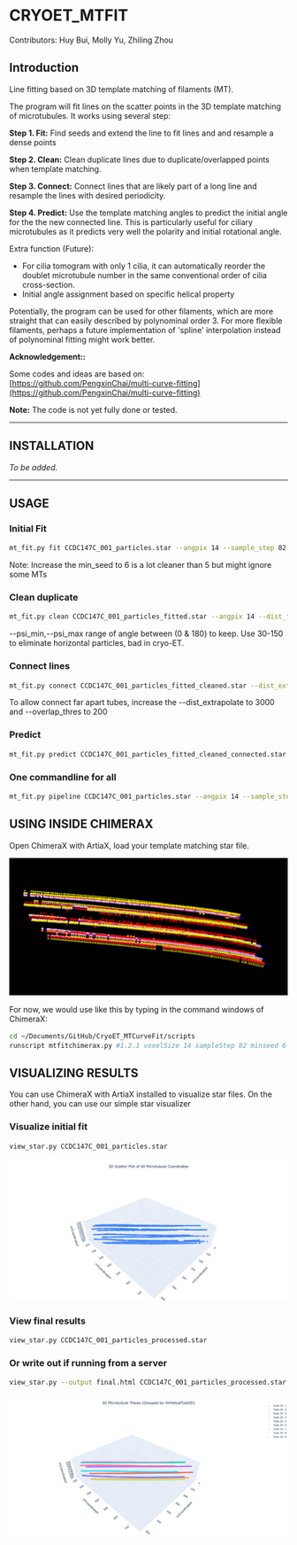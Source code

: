 # CRYOET_MTFIT

Contributors: Huy Bui, Molly Yu, Zhiling Zhou

## Introduction

Line fitting based on 3D template matching of filaments (MT).  

The program will fit lines on the scatter points in the 3D template matching of microtubules. It works using several step:

**Step 1. Fit:** Find seeds and extend the line to fit lines and and resample a dense points

**Step 2. Clean:** Clean duplicate lines due to duplicate/overlapped points when template matching.

**Step 3. Connect:** Connect lines that are likely part of a long line and resample the lines with desired periodicity.

**Step 4. Predict:** Use the template matching angles to predict the initial angle for the the new connected line. This is particularly useful for ciliary microtubules as it predicts very well the polarity and initial rotational angle.

Extra function (Future): 
- For cilia tomogram with only 1 cilia, it can automatically reorder the doublet microtubule number in the same conventional order of cilia cross-section.
- Initial angle assignment based on specific helical property

Potentially, the program can be used for other filaments, which are more straight that can easily described by polynominal order 3. For more flexible filaments, perhaps a future implementation of 'spline' interpolation instead of polynominal fitting might work better.

**Acknowledgement::**

Some codes and ideas are based on:   [https://github.com/PengxinChai/multi-curve-fitting](https://github.com/PengxinChai/multi-curve-fitting)

**Note:** The code is not yet fully done or tested.

---

## INSTALLATION
_To be added._

---

## USAGE

### Initial Fit
```bash
mt_fit.py fit CCDC147C_001_particles.star --angpix 14 --sample_step 82 --min_seed 6
```

Note: Increase the min_seed to 6 is a lot cleaner than 5 but might ignore some MTs

### Clean duplicate
```bash
mt_fit.py clean CCDC147C_001_particles_fitted.star --angpix 14 --dist_thres 50 --psi_min 30 --psi_max 150
```
--psi_min,--psi_max range of angle between (0 & 180) to keep. Use 30-150 to eliminate horizontal particles, bad in cryo-ET.

### Connect lines
```bash
mt_fit.py connect CCDC147C_001_particles_fitted_cleaned.star --dist_extrapolate 1500 --angpix 14 --min_seed 5 --overlap_thres 80 --sample_step 82 --min_part_per_tube
```

To allow connect far apart tubes, increase the --dist_extrapolate to 3000 and --overlap_thres to 200

### Predict
```bash
mt_fit.py predict CCDC147C_001_particles_fitted_cleaned_connected.star --angpix 14 --template CCDC147C_001_particles.star --neighbor_rad 100 --max_delta_degree 15
```

### One commandline for all
```bash
mt_fit.py pipeline CCDC147C_001_particles.star --angpix 14 --sample_step 82 --min_seed 6 --poly_order 3 --dist_thres 50 --dist_extrapolate 2000 --overlap_thres 100 --neighbor_rad 100 --template CCDC147C_001_particles.star 
```

## USING INSIDE CHIMERAX
Open ChimeraX with ArtiaX, load your template matching star file.

![ChimeraX star file visualization](imgs/TMstarfileChimeraX.png)


For now, we would use like this by typing in the command windows of ChimeraX:
```bash
cd ~/Documents/GitHub/CryoET_MTCurveFit/scripts
runscript mtfitchimerax.py #1.2.1 voxelSize 14 sampleStep 82 minseed 6 poly 3 cleanDistThres 50 distExtrapolate 2000 overlapThres 100 minPart 5 neighborRad 100
```

## VISUALIZING RESULTS
You can use ChimeraX with ArtiaX installed to visualize star files. On the other hand, you can use our simple star visualizer

### Visualize initial fit
```bash
view_star.py CCDC147C_001_particles.star
```

![Template Matching STAR file example](imgs/TMstarfile.png)


### View final results
```bash
view_star.py CCDC147C_001_particles_processed.star
```

### Or write out if running from a server
```bash
view_star.py --output final.html CCDC147C_001_particles_processed.star
```

![MTFIT processed star file](imgs/MTFITstarfile.png)


